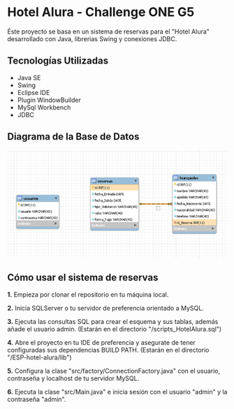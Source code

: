 # Hotel Alura - Challenge ONE G5
Éste proyecto se basa en un sistema de reservas para el "Hotel Alura"<br>
 desarrollado con Java, librerias Swing y conexiones JDBC.<br>

## Tecnologías Utilizadas

<ul>
  <li>Java SE</li>
  <li>Swing</li>
  <li>Eclipse IDE</li>
  <li>Plugin WindowBuilder</li>
  <li>MySql Workbench</li>
  <li>JDBC</li>
</ul>

## Diagrama de la Base de Datos

<img src="/entidad-relacion-hotel-alura.png" width="800"/>


## Cómo usar el sistema de reservas

<b>1.</b> Empieza por clonar el repositorio en tu máquina local.


<b>2.</b> Inicia SQLServer o tu servidor de preferencia orientado a MySQL.

<b>3.</b> Ejecuta las consultas SQL para crear el esquema y sus tablas, además añade el usuario admin. (Estarán en el directorio "/scripts_HotelAlura.sql")

<b>4.</b> Abre el proyecto en tu IDE de preferencia y asegurate de tener configuradas sus dependencias BUILD PATH. (Estarán en el directorio "/ESP-hotel-alura/lib")

<b>5.</b> Configura la clase "src/factory/ConnectionFactory.java" con el usuario, contraseña y localhost de tu servidor MySQL.

<b>6.</b> Ejecuta la clase "src/Main.java" e inicia sesión con el usuario "admin" y la contraseña "admin".
